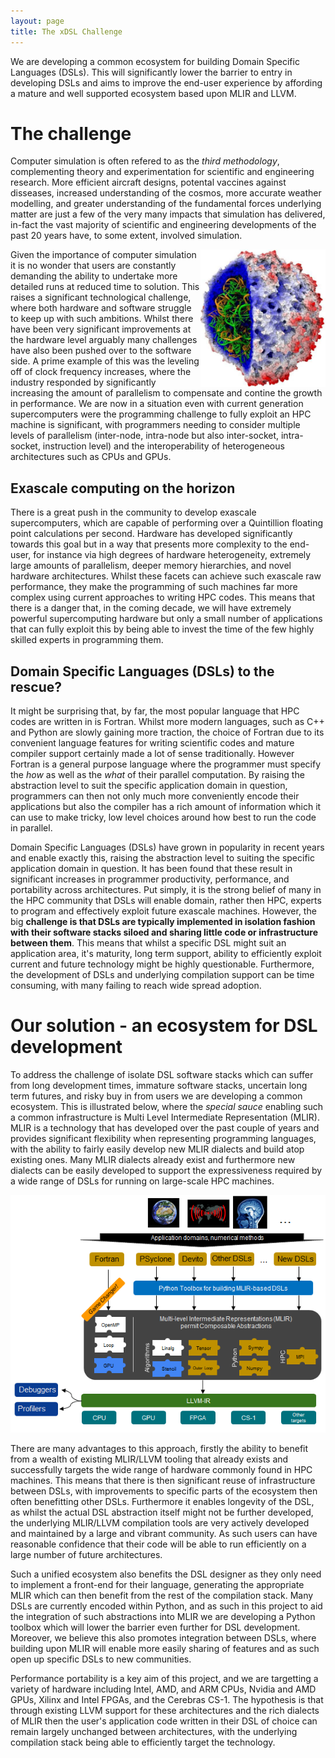 ```yaml
---
layout: page
title: The xDSL Challenge
---
```


We are developing a common ecosystem for building Domain Specific Languages (DSLs). This will significantly lower the barrier to entry in developing DSLs and aims to improve the end-user experience by affording a mature and well supported ecosystem based upon MLIR and LLVM.

# The challenge

Computer simulation is often refered to as the _third methodology_, complementing theory and experimentation for scientific and engineering research. More efficient aircraft designs, potental vaccines against disseases, increased understanding of the cosmos, more accurate weather modelling, and greater understanding of the fundamental forces underlying matter are just a few of the very many impacts that simulation has delivered, in-fact the vast majority of scientific and engineering developments of the past 20 years have, to some extent, involved simulation.

<img src="/assets/img/application_front_page.png" width="200" align="right">

Given the importance of computer simulation it is no wonder that users are constantly demanding the ability to undertake more detailed runs at reduced time to solution. This raises a significant technological challenge, where both hardware and software struggle to keep up with such ambitions. Whilst there have been very significant improvements at the hardware level arguably many challenges have also been pushed over to the software side. A prime example of this was the leveling off of clock frequency increases, where the industry responded by significantly increasing the amount of parallelism to compensate and contine the growth in performance. We are now in a situation even with current generation supercomputers were the programming challenge to fully exploit an HPC machine is significant, with programmers needing to consider multiple levels of parallelism (inter-node, intra-node but also inter-socket, intra-socket, instruction level) and the interoperability of heterogeneous architectures such as CPUs and GPUs.

## Exascale computing on the horizon

There is a great push in the community to develop exascale supercomputers, which are capable of performing over a Quintillion floating point calculations per second. Hardware has developed significantly towards this goal but in a way that presents more complexity to the end-user, for instance via high degrees of hardware heterogeneity, extremely large amounts of parallelism, deeper memory hierarchies, and novel hardware architectures. Whilst these facets can achieve such exascale raw performance, they make the programming of such machines far more complex using current approaches to writing HPC codes. This means that there is a danger that, in the coming decade, we will have extremely powerful supercomputing hardware but only a small number of applications that can fully exploit this by being able to invest the time of the few highly skilled experts in programming them.

## Domain Specific Languages (DSLs) to the rescue?

It might be surprising that, by far, the most popular language that HPC codes are written in is Fortran. Whilst more modern languages, such as C++ and Python are slowly gaining more traction, the choice of Fortran due to its convenient language features for writing scientific codes and mature compiler support certainly made a lot of sense traditionally. However Fortran is a general purpose language where the programmer must specify the _how_ as well as the _what_ of their parallel computation. By raising the abstraction level to suit the specific application domain in question, programmers can then not only much more conveniently encode their applications but also the compiler has a rich amount of information which it can use to make tricky, low level choices around how best to run the code in parallel. 

Domain Specific Languages (DSLs) have grown in popularity in recent years and enable exactly this, raising the abstraction level to suiting the specific application domain in question. It has been found that these result in significant increases in programmer productivity, performance, and portability across architectures. Put simply, it is the strong belief of many in the HPC community that DSLs will enable domain, rather then HPC, experts to program and effectively exploit future exascale machines. However, the big __challenge is that DSLs are typically implemented in isolation fashion with their software stacks siloed and sharing little code or infrastructure between them__. This means that whilst a specific DSL might suit an application area, it's maturity, long term support, ability to efficiently exploit current and future technology might be highly questionable. Furthermore, the development of DSLs and underlying compilation support can be time consuming, with many failing to reach wide spread adoption.

# Our solution - an ecosystem for DSL development

To address the challenge of isolate DSL software stacks which can suffer from long development times, immature software stacks, uncertain long term futures, and risky buy in from users we are developing a common ecosystem. This is illustrated below, where the _special sauce_ enabling such a common infrastructure is Multi Level Intermediate Representation (MLIR). MLIR is a technology that has developed over the past couple of years and provides significant flexibility when representing programming languages, with the ability to fairly easily develop new MLIR dialects and build atop existing ones. Many MLIR dialects already exist and furthermore new dialects can be easily developed to support the expressiveness required by a wide range of DSLs for running on large-scale HPC machines. 

![Overview Image](/assets/img/overview.png)

There are many advantages to this approach, firstly the ability to benefit from a wealth of existing MLIR/LLVM tooling that already exists and successfully targets the wide range of hardware commonly found in HPC machines. This means that there is then significant reuse of infrastructure between DSLs, with improvements to specific parts of the ecosystem then often benefitting other DSLs. Furthermore it enables longevity of the DSL, as whilst the actual DSL abstraction itself might not be further developed, the underlying MLIR/LLVM compilation tools are very actively developed and maintained by a large and vibrant community. As such users can have reasonable confidence that their code will be able to run efficiently on a large number of future architectures. 

Such a unified ecosystem also benefits the DSL designer as they only need to implement a front-end for their language, generating the appropriate MLIR which can then benefit from the rest of the compilation stack. Many DSLs are currently encoded within Python, and as such in this project to aid the integration of such abstractions into MLIR we are developing a Python toolbox which will lower the barrier even further for DSL development. Moreover, we believe this also promotes integration between DSLs, where building upon MLIR will enable more easily sharing of features and as such open up specific DSLs to new communities.

Performance portability is a key aim of this project, and we are targetting a variety of hardware including Intel, AMD, and ARM CPUs, Nvidia and AMD GPUs, Xilinx and Intel FPGAs, and the Cerebras CS-1. The hypothesis is that through existing LLVM support for these architectures and the rich dialects of MLIR then the user's application code written in their DSL of choice can remain largely unchanged between architectures, with the underlying compilation stack being able to efficiently target the technology.

